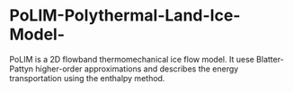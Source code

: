# PoLIM-Polythermal-Land-Ice-Model-
PoLIM is a 2D flowband thermomechanical ice flow model. It uese Blatter-Pattyn higher-order approximations and describes the energy transportation using the enthalpy method.
